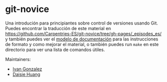 git-novice
==========

Una introdución para principiantes sobre control de versiones usando Git.
Puedes encontrar la traducción de este material en <https://github.com/Carpentries-ES/git-novice/tree/gh-pages/_episodes_es/>
y también puedes ver el [modelo de documentación][lesson-example]
para las instrucciones de formato y como mejorar el material, 
o también puedes run `make` en este directorio para ver una lista de comandos útiles.

Maintainers:

* [Ivan Gonzalez][gonzalez_ivan]
* [Daisie Huang][huang_daisie]

[gonzalez_ivan]: http://software-carpentry.org/team/#gonzalez_ivan
[huang_daisie]: http://software-carpentry.org/team/#huang_daisie
[lesson-example]: https://swcarpentry.github.io/lesson-example
